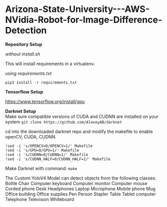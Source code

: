 # Arizona-State-University---AWS-NVidia-Robot-for-Image-Difference-Detection

**Repository Setup**

*without install.sh*

This will install requirements in a virtualenv. 

*using requirements.txt*

`pip3 install -r requirements.txt`


**Tensorflow Setup**

https://www.tensorflow.org/install/gpu

**Darknet Setup**  
Make sure compatible versions of CUDA and CUDNN are installed on your system 
`git clone https://github.com/AlexeyAB/darknet`

cd into the downloaded darknet repo and modify the makefile to enable openCV, CUDA, CUDNN. 
```
!sed -i 's/OPENCV=0/OPENCV=1/' Makefile
!sed -i 's/GPU=0/GPU=1/' Makefile
!sed -i 's/CUDNN=0/CUDNN=1/' Makefile
!sed -i 's/CUDNN_HALF=0/CUDNN_HALF=1/' Makefile
```
Make Darknet with command:
`make`

The Custom YoloV4 Model can detect objects from the following classes:  
Bottle
Chair
Computer keyboard
Computer monitor
Computer mouse
Corded phone
Desk
Headphones
Laptop
Microphone
Mobile phone
Mug
Office building
Office supplies
Pen
Person
Stapler
Table
Tablet computer
Telephone
Television
Whiteboard
